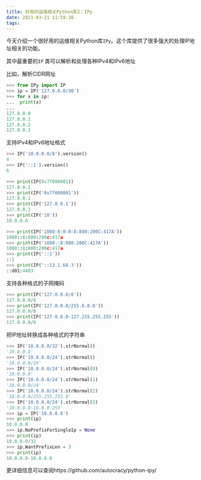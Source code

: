 ```yaml
---
title: 好用的运维相关Python库2：IPy
date: 2021-03-21 11:59:38
tags:
---
```

今天介绍一个很好用的运维相关Python库`IPy`。这个库提供了很多强大的处理IP地址相关的功能。

其中最重要的`IP` 类可以解析和处理各种IPv4和IPv6地址

比如，解析CIDR网址

```python
>>> from IPy import IP
>>> ip = IP('127.0.0.0/30')
>>> for x in ip:
...  print(x)
...
127.0.0.0
127.0.0.1
127.0.0.2
127.0.0.3
```



支持IPv4和IPv6地址格式

```python
>>> IP('10.0.0.0/8').version()
4
>>> IP('::1').version()
6

>>> print(IP(0x7f000001))
127.0.0.1
>>> print(IP('0x7f000001'))
127.0.0.1
>>> print(IP('127.0.0.1'))
127.0.0.1
>>> print(IP('10'))
10.0.0.0

>>> print(IP('1080:0:0:0:8:800:200C:417A'))
1080::8:800:200c:417a
>>> print(IP('1080::8:800:200C:417A'))
1080::8:800:200c:417a
>>> print(IP('::1'))
::1
>>> print(IP('::13.1.68.3'))
::d01:4403
```

支持各种格式的子网掩码

```python
>>> print(IP('127.0.0.0/8'))
127.0.0.0/8
>>> print(IP('127.0.0.0/255.0.0.0'))
127.0.0.0/8
>>> print(IP('127.0.0.0-127.255.255.255'))
127.0.0.0/8
```



把IP地址转换成各种格式的字符串

```python
>>> IP('10.0.0.0/32').strNormal()
'10.0.0.0'
>>> IP('10.0.0.0/24').strNormal()
'10.0.0.0/24'
>>> IP('10.0.0.0/24').strNormal(0)
'10.0.0.0'
>>> IP('10.0.0.0/24').strNormal(1)
'10.0.0.0/24'
>>> IP('10.0.0.0/24').strNormal(2)
'10.0.0.0/255.255.255.0'
>>> IP('10.0.0.0/24').strNormal(3)
'10.0.0.0-10.0.0.255'
>>> ip = IP('10.0.0.0')
>>> print(ip)
10.0.0.0
>>> ip.NoPrefixForSingleIp = None
>>> print(ip)
10.0.0.0/32
>>> ip.WantPrefixLen = 3
>>> print(ip)
10.0.0.0-10.0.0.0
```



更详细信息可以查阅https://github.com/autocracy/python-ipy/